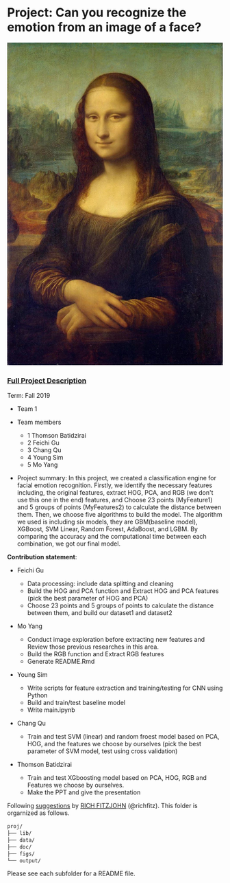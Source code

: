 # Project: Can you recognize the emotion from an image of a face? 
![image](figs/mona.jpeg)

### [Full Project Description](doc/project3_desc.md)

Term: Fall 2019

+ Team 1
+ Team members
	+ 1 Thomson Batidzirai
	+ 2 Feichi Gu
	+ 3 Chang Qu
	+ 4 Young Sim
	+ 5 Mo Yang
	

+ Project summary: 
In this project, we created a classification engine for facial emotion recognition. Firstly, we identify the necessary features including, the original features, extract HOG, PCA, and RGB (we don't use this one in the end) features, and Choose 23 points (MyFeature1) and 5 groups of points (MyFeatures2) to calculate the distance between them. Then, we choose five algorithms to build the model. The algorithm we used is including six models, they are GBM(baseline model), XGBoost, SVM Linear, Random Forest, AdaBoost, and LGBM. By comparing the accuracy and the computational time between each combination, we got our final model.
	
**Contribution statement**: 
+ Feichi Gu
   
	+ Data processing: include data splitting and cleaning 
	+ Build the HOG and PCA function and Extract HOG and PCA features (pick the best parameter of HOG and PCA)
	+ Choose 23 points and 5 groups of points to calculate the distance between them, and build our dataset1 and dataset2
	
+ Mo Yang          
                
	+ Conduct image exploration before extracting new features and Review those previous researches in this area.
	+ Build the RGB function and Extract RGB features
	+ Generate README.Rmd 
	
+ Young Sim  
               
	+ Write scripts for feature extraction and training/testing for CNN using Python
	+ Build and train/test baseline model
	+ Write main.ipynb
	
	
+ Chang Qu  
  + Train and test SVM (linear) and random froest model based on PCA, HOG, and the features we choose by ourselves (pick the best parameter of SVM model, test using cross validation)       
	
	
+ Thomson Batidzirai  
        
    + Train and test XGboosting model based on PCA, HOG, RGB and Features we choose by ourselves.
    + Make the PPT and give the presentation


Following [suggestions](http://nicercode.github.io/blog/2013-04-05-projects/) by [RICH FITZJOHN](http://nicercode.github.io/about/#Team) (@richfitz). This folder is orgarnized as follows.

```
proj/
├── lib/
├── data/
├── doc/
├── figs/
└── output/
```

Please see each subfolder for a README file.
